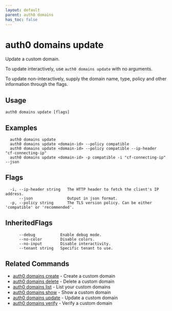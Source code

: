 ```yaml
---
layout: default
parent: auth0 domains
has_toc: false
---
```

# auth0 domains update

Update a custom domain.

To update interactively, use `auth0 domains update` with no arguments.

To update non-interactively, supply the domain name, type, policy and other information through the flags.

## Usage
```
auth0 domains update [flags]
```

## Examples

```
  auth0 domains update
  auth0 domains update <domain-id> --policy compatible
  auth0 domains update <domain-id> --policy compatible --ip-header "cf-connecting-ip"
  auth0 domains update <domain-id> -p compatible -i "cf-connecting-ip" --json
```


## Flags

```
  -i, --ip-header string   The HTTP header to fetch the client's IP address.
      --json               Output in json format.
  -p, --policy string      The TLS version policy. Can be either 'compatible' or 'recommended'.
```


## InheritedFlags

```
      --debug           Enable debug mode.
      --no-color        Disable colors.
      --no-input        Disable interactivity.
      --tenant string   Specific tenant to use.
```


## Related Commands

- [auth0 domains create](auth0_domains_create.md) - Create a custom domain
- [auth0 domains delete](auth0_domains_delete.md) - Delete a custom domain
- [auth0 domains list](auth0_domains_list.md) - List your custom domains
- [auth0 domains show](auth0_domains_show.md) - Show a custom domain
- [auth0 domains update](auth0_domains_update.md) - Update a custom domain
- [auth0 domains verify](auth0_domains_verify.md) - Verify a custom domain



